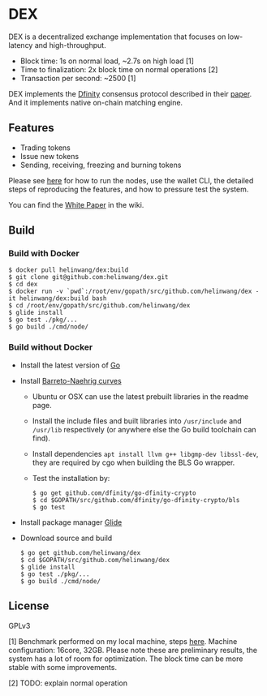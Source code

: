 # DEX

DEX is a decentralized exchange implementation that focuses on
low-latency and high-throughput.

- Block time: 1s on normal load, ~2.7s on high load [1]
- Time to	finalization: 2x block time on normal operations [2]
- Transaction per second: ~2500 [1]

DEX implements the [Dfinity](https://dfinity.org/) consensus protocol described in their [paper](https://dfinity.org/pdf-viewer/library/dfinity-consensus.pdf).
And it implements native on-chain matching engine.

## Features

- Trading tokens
- Issue new tokens
- Sending, receiving, freezing and burning tokens

Please see [here](./commands.md) for how to run the nodes, use the wallet CLI, the
detailed steps of reproducing the features, and how to pressure test the system.

You can find the [White Paper](https://github.com/helinwang/dex/wiki/White-Paper) in the wiki.

## Build

### Build with Docker

```
$ docker pull helinwang/dex:build
$ git clone git@github.com:helinwang/dex.git
$ cd dex
$ docker run -v `pwd`:/root/env/gopath/src/github.com/helinwang/dex -it helinwang/dex:build bash
$ cd /root/env/gopath/src/github.com/helinwang/dex
$ glide install
$ go test ./pkg/...
$ go build ./cmd/node/
```

### Build without Docker

- Install the latest version of [Go](https://golang.org/doc/install#install)

- Install [Barreto-Naehrig curves](https://github.com/dfinity/bn)

  - Ubuntu or OSX can use the latest prebuilt libraries in the readme
    page.
  
  - Install the include files and built libraries into `/usr/include`
    and `/usr/lib` respectively (or anywhere else the Go build
    toolchain can find).

  - Install dependencies `apt install llvm g++ libgmp-dev libssl-dev`,
    they are required by cgo when building the BLS Go wrapper.

  - Test the installation by:
    ```
    $ go get github.com/dfinity/go-dfinity-crypto
    $ cd $GOPATH/src/github.com/dfinity/go-dfinity-crypto/bls
    $ go test
    ```

- Install package manager [Glide](https://glide.sh/)

- Download source and build
  ```
  $ go get github.com/helinwang/dex
  $ cd $GOPATH/src/github.com/helinwang/dex
  $ glide install
  $ go test ./pkg/...
  $ go build ./cmd/node/
  ```

## License

GPLv3

[1] Benchmark performed on my local machine, steps [here](./commands.md#pressure-testing). Machine configuration: 16core, 32GB. Please note these are preliminary results, the system has a lot of room for optimization. The block time can be more stable with some improvements.

[2] TODO: explain normal operation
